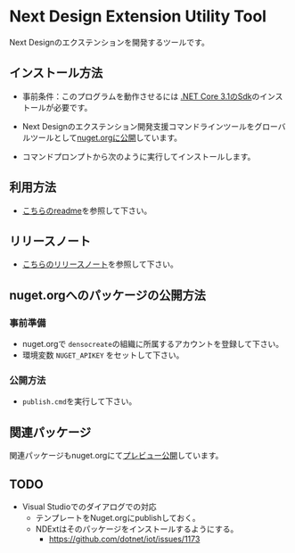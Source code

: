 # Next Design Extension Utility Tool
Next Designのエクステンションを開発するツールです。

## インストール方法
* 事前条件：このプログラムを動作させるには [.NET Core 3.1のSdk](https://dotnet.microsoft.com/download/dotnet/3.1)のインストールが必要です。

* Next Designのエクステンション開発支援コマンドラインツールをグローバルツールとして[nuget.orgに公開](https://www.nuget.org/packages/NDExt/)しています。
 * コマンドプロンプトから次のように実行してインストールします。
  

## 利用方法
* [こちらのreadme](src/NDExt/docs/readme.md)を参照して下さい。

## リリースノート
* [こちらのリリースノート](releasenotes.md)を参照して下さい。


## nuget.orgへのパッケージの公開方法

### 事前準備
* nuget.orgで `densocreate`の組織に所属するアカウントを登録して下さい。
* 環境変数 `NUGET_APIKEY` をセットして下さい。

### 公開方法
* `publish.cmd`を実行して下さい。

## 関連パッケージ
関連パッケージもnuget.orgにて[プレビュー公開](https://www.nuget.org/profiles/densocreate)しています。

## TODO
* Visual Studioでのダイアログでの対応
  * テンプレートをNuget.orgにpublishしておく。
  * NDExtはそのパッケージをインストールするようにする。
    * https://github.com/dotnet/iot/issues/1173

